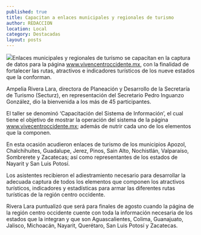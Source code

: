 ```yaml
---
published: true
title: Capacitan a enlaces municipales y regionales de turismo
author: REDACCION
location: Local
category: Destacadas
layout: posts
---
```


![](http://i.imgur.com/JJwfllnm.jpg)Enlaces municipales y regionales de turismo se capacitan en la captura de datos para la página www.vivencentroccidente.mx, con la finalidad de fortalecer las rutas, atractivos e indicadores turísticos de los nueve estados que la conforman.

Ampelia Rivera Lara, directora de Planeación y Desarrollo de la Secretaría de Turismo (Secturz), en representación del Secretario Pedro Inguanzo González, dio la bienvenida a los más de 45 participantes.

El taller se denominó ‘Capacitación del Sistema de Información’, el cual tiene el objetivo de mostrar la operación del sistema de la página www.vivecentroccidente.mx; además de nutrir cada uno de los elementos que la componen.

En esta ocasión acudieron enlaces de turismo de los municipios Apozol, Chalchihuites, Guadalupe, Jerez, Pinos, Sain Alto, Nochistlán, Valparaíso, Sombrerete y Zacatecas; así como representantes de los estados de Nayarit y San Luis Potosí.

Los asistentes recibieron el adiestramiento necesario para desarrollar la adecuada captura de todos los elementos que componen los atractivos turísticos, indicadores y estadísticas para armar las diferentes rutas turísticas de la región centro occidente.

Rivera Lara puntualizó que será para finales de agosto cuando la página de la región centro occidente cuente con toda la información necesaria de los estados que la integran y que son Aguascalientes, Colima, Guanajuato, Jalisco, Michoacán, Nayarit, Querétaro, San Luis Potosí y Zacatecas.
